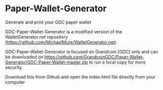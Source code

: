 # Paper-Wallet-Generator
Generate and print your GDC paper wallet

GDC-Paper-Wallet-Generator is a modified version of the WalletGenerator.net repository (https://github.com/MichaelMure/WalletGenerator.net)

GDC-Paper-Wallet-Generator is focused on Grandcoin [GDC] only and can be downloaded on https://github.com/GrandcoinGDC/Paper-Wallet-Generator/GDC-Paper-Wallet-master.zip to run a local copy for more security.


Download this from Github and open the index.html file directly from your computer


